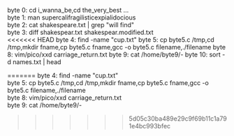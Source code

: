 byte 0: cd i_wanna_be,cd the_very_best ...             
byte 1: man supercalifragilisticexpialidocious             
byte 2: cat shakespeare.txt | grep "will find"                 
byte 3: diff shakespear.txt shakespear.modified.txt              
<<<<<<< HEAD
byte 4: find -name "cup.txt"
byte 5: cp byte5.c /tmp,cd /tmp,mkdir fname,cp byte5.c fname,gcc -o byte5.c filename,./filename
byte 8: vim/pico/xxd carriage_return.txt
byte 9: cat /home/byte9/-
byte 10: sort -d names.txt | head 

=======
byte 4: find -name "cup.txt"             
byte 5: cp byte5.c /tmp,cd /tmp,mkdir fname,cp byte5.c fname,gcc -o byte5.c filename,./filename            
byte 8: vim/pico/xxd carriage_return.txt           
byte 9: cat /home/byte9/-       
>>>>>>> 5d05c30ba489e29c9f69b11c1a791e4bc993bfec
